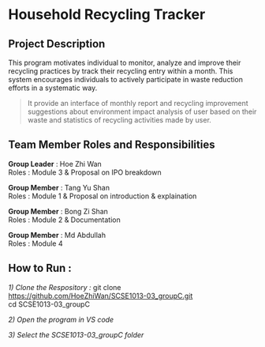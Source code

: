 # Household Recycling Tracker
## Project Description
This program motivates individual to monitor, analyze and improve their recycling practices by track their recycling entry within a month. This system encourages individuals to actively participate in waste reduction efforts in a systematic way.
> It provide an interface of monthly report and recycling improvement suggestions about environment impact analysis of user based on their waste and statistics of recycling activities made by user.

## Team Member Roles and Responsibilities 
__Group Leader__ : Hoe Zhi Wan<br>
Roles : Module 3 & Proposal on IPO breakdown

__Group Member__ : Tang Yu Shan<br>
Roles : Module 1 & Proposal on introduction & explaination

__Group Member__ : Bong Zi Shan<br>
Roles : Module 2 & Documentation

__Group Member__ : Md Abdullah<br>
Roles : Module 4


## How to Run :
_1) Clone the Respository :_
git clone https://github.com/HoeZhiWan/SCSE1013-03_groupC.git        
cd SCSE1013-03_groupC

_2) Open the program in VS code_

_3) Select the SCSE1013-03_groupC folder_




